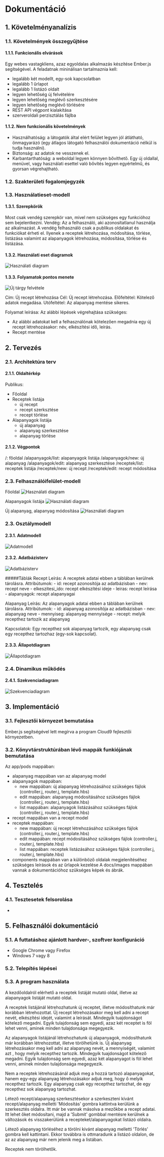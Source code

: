 # Dokumentáció

## 1. Követelményanalízis

### 1.1. Követelmények összegyűjtése
#### 1.1.1. Funkcionális elvárások
Egy webes vastagkliens, azaz egyoldalas alkalmazás készítése Ember.js segítségével. 
A feladatnak mininálisan tartalmaznia kell:
  -  legalább két modellt, egy-sok kapcsolatban
  -  legalább 1 űrlapot
  -  legalább 1 listázó oldalt
  -  legyen lehetőség új felvételére
  -  legyen lehetőség meglévő szerkesztésére
  -  legyen lehetőség meglévő törlésére
  -  REST API végpont kialakítása
  -  szerveroldali perzisztálás fájlba

#### 1.1.2. Nem funkcionális követelmények
- Használhatóság: a látogatók által elért felület legyen jól átlátható, önmagyarázó (egy átlagos látogató felhasználói dokumentáció nélkül is tudja használni).
- Biztonság: az adatok ne vesszenek el. 
- Karbantarthatóság: a weboldal legyen könnyen bővíthető. Egy új oldallal, menüvel, vagy használati esettel való bővítés legyen egyértelmű, és gyorsan végrehajtható.

### 1.2. Szakterületi fogalomjegyzék

### 1.3. Használatieset-modell
#### 1.3.1. Szerepkörök
Most csak vendég szerepkör van, mivel nem szükséges egy funkcióhoz sem bejelentkezni.
Vendég: Az a felhasználó, aki azonosítatlanul használja az alkalmazást. A vendég felhasználó csak a publikus oldalakat és funkciókat érheti el. Ilyenek a receptek létrehozása, módosítása, törlése, listázása valamint az alapanyagok létrehozása, módosítása, törlése és listázása.

#### 1.3.2. Használati eset diagramok
![Használati diagram](docs/images/hasznalati_diagram.png)

#### 1.3.3. Folyamatok pontos menete
![Új tárgy felvétele](docs/images/ujtargyfolyamat.png)

Cím: Új recept létrehozása
Cél: Új recept létrehozása.
Előfeltétel: Kötelező adatok megadása.
Utófeltétel: Az alapanyag mentése sikeres.

Folyamat leírása:
Az alábbi lépések végrehajtása szükséges:
- Az alábbi adatokat kell a felhasználónak kötelezően megadnia egy új recept létrehozásakor: név, elkészítési idő, leírás.
- Recept mentése

## 2. Tervezés

### 2.1. Architektúra terv
#### 2.1.1. Oldaltérkép
Publikus:
- Főoldal
- Receptek listája
    - új recept
    - recept szerksztése
    - recept törlése
- Alapanyagok listája
    - új alapanyag
    - alapanyag szerkesztése
    - alapanyag törlése

#### 2.1.2. Végpontok
/: főoldal
/alapanyagok/list: alapanyagok listája
/alapanyagok/new: új alapanyag
/alapanyagok/edit: alapanyag szerkesztése
/receptek/list: receptek listája
/receptek/new: új recept
/receptek/edit: recept módosítása

### 2.3. Felhasználóifelület-modell
Főoldal
![Használati diagram](docs/images/fooldal.png)

Alapanyagok listája
![Használati diagram](docs/images/lista.png)

Új alapanyag, alapanyag módosítása
![Használati diagram](docs/images/uj.png)


### 2.3. Osztálymodell
#### 2.3.1. Adatmodell
![Adatmodell](docs/images/adatmodell.png)

#### 2.3.2. Adatbázisterv
![Adatbázisterv](docs/images/adatbazisterv.png)

#####Táblák
Recept
Leírás: A receptek adatai ebben a táblában kerülnek tárolásra.
Attribútumok:
    - id: recept azonosítója az adatbázisban
    - nev: recept neve
    - elkeszitesi_ido: recept elkészítési ideje
    - leiras: recept leírása
    - alapanyagok: recept alapanyagai
    
Alapanyag
Leírás: Az alapanyagok adatai ebben a táblában kerülnek tárolásra.
Attribútumok:
    - id: alapanyag azonosítója az adatbázisban
    - nev: alapanyag neve
    - mennyiseg: alapanyag mennyisége
    - recept: melyik recepthez tartozik az alapanyag

Kapcsolatok: Egy recepthez sok alapanyag tartozik, egy alapanyag csak egy recepthez tartozhaz (egy-sok kapcsolat).

#### 2.3.3. Állapotdiagram
![Állapotdiagram](docs/images/allapotdiagram.png)

### 2.4. Dinamikus működés
#### 2.4.1. Szekvenciadiagram
![Szekvenciadiagram](docs/images/szekvenciadiagram.png)

## 3. Implementáció

### 3.1. Fejlesztői környezet bemutatása
Ember.js segítségével lett megírva a program Cloud9 fejlesztői környezetben.

### 3.2. Könyvtárstruktúrában lévő mappák funkiójának bemutatása
Az app/pods mappában:
  - alapanyag mappában van az alapanyag model
  - alapanyagok mappában:
      - new mappában: új alapanyag létrehozásához szükséges fájlok (controller.j, router.j, template.hbs)
      - edit mappában: alapanyag módosításához szükséges fájlok (controller.j, router.j, template.hbs)
      - list mappában: alapanyagok listázásához szükséges fájlok (controller.j, router.j, template.hbs)
  - recept mappában van a recept model
  - receptek mappában:
      - new mappában: új recept létrehozásához szükséges fájlok (controller.j, router.j, template.hbs)
      - edit mappában: recept módosításához szükséges fájlok (controller.j, router.j, template.hbs)
      - list mappában: receptek listázásához szükséges fájlok (controller.j, router.j, template.hbs)
  - components mappában van a különböző oldalak megjelenítéséhez szükséges leírások és az űrlapok kezelése
A docs/images mappában vannak a dokumentációhoz szükséges képek és ábrák.

## 4. Tesztelés

### 4.1. Tesztesetek felsorolása
- 

## 5. Felhasználói dokumentáció

### 5.1. A futtatáshoz ajánlott hardver-, szoftver konfiguráció
- Google Chrome vagy Firefox
- Windows 7 vagy 8

### 5.2. Telepítés lépései

### 5.3. A program használata
A kezdőoldalról elérhető a receptek listáját mutató oldal, illetve az alapanyagok listáját mutató oldal.

A receptek listájánál létrehozhatunk új receptet, illetve módosíthatunk már korábban létrehozottat.
Új recept létrehozásakor meg kell adni a recept nevét, elkészítési idejét, valamint a leírását. Mindegyik tuajdonságot kötelező megadni. Egyik tulajdonság sem egyedi, azaz két receptet is föl lehet venni, aminek minden tulajdonsága megegyezik.

Az alapanyagok listájánál létrehozhatunk új alapanyagok, módosíthatunk már korábban létrehozottat, illetve törölhetünk is. Új alapanyag létrehozásakor meg kell adni az alapanyag nevét, a mennyiségét, valamint azt , hogy melyik recepthez tartozik. Mindegyik tuajdonságot kötelező megadni. Egyik tulajdonság sem egyedi, azaz két alapanyagot is föl lehet venni, aminek minden tulajdonsága megegyezik.

Nem a receptek létrehozásánál adjuk meg a hozzá tartozó alapanyagokat, hanem egy-egy alapanyag létrehozásakor adjuk meg, hogy ő melyik recepthez tartozik. Egy alapanyag csak egy recepthez tartozhat, de egy recepthez sok alapanyag tartozhat.

Létező recept/alapanyag szerkesztésekor a szerkeszteni kívánt recept/alapanyag melletti 'Módosítás' gombra kattintva kerülünk a szerkesztés oldalra. Itt már be vannak másolva a mezőkbe a recept adatai. Itt lehet őket módosítani, majd a 'Submit' gombbal mentésre kerülnek a változások és visszakerülünk a recepteket/alapanyagokat listázó oldalra.

Létező alapanyag törléséhez a törölni kívánt alapanyag melletti 'Törlés' gombra kell kattintani. Ekkor továbbra is ottmaradunk a listázó oldalon, de az az alapanyag már nem jelenik meg a listában.

Receptek nem törölhetők.
